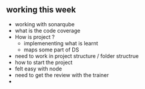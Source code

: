 ## working this week 
- working with sonarqube 
- what is the code coverage
- How is project ? 
    - implemenenting what is learnt 
    - maps some part of DS 
- need to work in project structure / folder structrue 
- how to start the project 
- felt easy with node 
- need to get the review with the trainer 
- 
